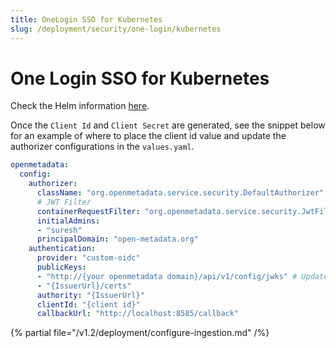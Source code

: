 ```yaml
---
title: OneLogin SSO for Kubernetes
slug: /deployment/security/one-login/kubernetes
---
```


# One Login SSO for Kubernetes

Check the Helm information [here](https://artifacthub.io/packages/search?repo=open-metadata).

Once the `Client Id` and `Client Secret` are generated, see the snippet below for an example of where to
place the client id value and update the authorizer configurations in the `values.yaml`.

```yaml
openmetadata:
  config:
    authorizer:
      className: "org.openmetadata.service.security.DefaultAuthorizer"
      # JWT Filter
      containerRequestFilter: "org.openmetadata.service.security.JwtFilter"
      initialAdmins: 
      - "suresh"
      principalDomain: "open-metadata.org"
    authentication:
      provider: "custom-oidc"
      publicKeys:
      - "http://{your openmetadata domain}/api/v1/config/jwks" # Update with your Domain and Make sure this "/api/v1/config/jwks" is always configured to enable JWT tokens
      - "{IssuerUrl}/certs"
      authority: "{IssuerUrl}"
      clientId: "{client id}"
      callbackUrl: "http://localhost:8585/callback"
```

{% partial file="/v1.2/deployment/configure-ingestion.md" /%}
